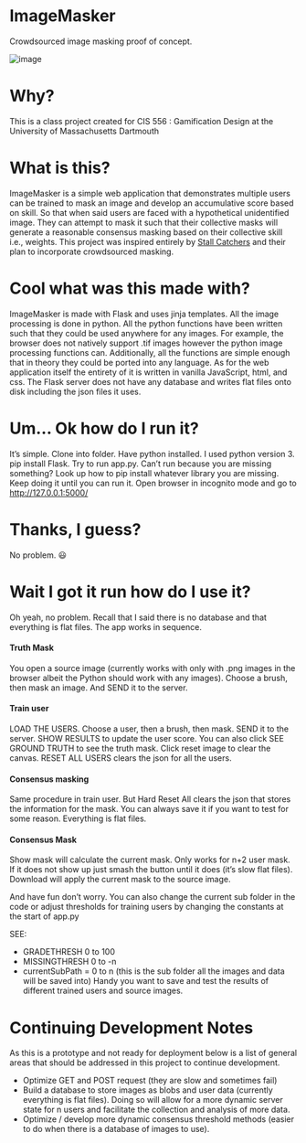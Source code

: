 

# ImageMasker

Crowdsourced image masking proof of concept.

![image](https://user-images.githubusercontent.com/43831063/116169594-0ceb7580-a6d3-11eb-884b-044eee75f6f3.png)


# Why? 

This is a class project created for CIS 556 : Gamification Design at the University of Massachusetts Dartmouth

# What is this?  

ImageMasker is a simple web application that demonstrates multiple users can be trained to mask an image and develop an accumulative score based on skill.  So that when said users are faced with a hypothetical unidentified image. They can attempt to mask it such that their collective masks will generate a reasonable consensus masking based on their collective skill i.e., weights. 
This project was inspired entirely by [Stall Catchers](https://stallcatchers.com/main) and their plan to incorporate crowdsourced masking. 

# Cool what was this made with? 

ImageMasker is made with Flask and uses jinja templates. All the image processing is done in python. All the python functions have been written such that they could be used anywhere for any images. For example, the browser does not natively support .tif images however the python image processing functions can. Additionally, all the functions are simple enough that in theory they could be ported into any language. As for the web application itself the entirety of it is written in vanilla JavaScript, html, and css. The Flask server does not have any database and writes flat files onto disk including the json files it uses. 

# Um… Ok how do I run it? 

It’s simple. Clone into folder. Have python installed. I used python version 3. pip install Flask. Try to run app.py. Can’t run because you are missing something? Look up how to pip install whatever library you are missing. Keep doing it until you can run it. Open browser in incognito mode and go to http://127.0.0.1:5000/


# Thanks, I guess? 

No problem. 😃

# Wait I got it run how do I use it? 
Oh yeah, no problem. Recall that I said there is no database and that everything is flat files. The app works in sequence. 
#### Truth Mask
You open a source image (currently works with only with .png images in the browser albeit the Python should work with any images). Choose a brush, then mask an image. And SEND it to the server. 
#### Train user 
LOAD THE USERS. Choose a user, then a brush, then mask. SEND it to the server. SHOW RESULTS to update the user score. You can also click SEE GROUND TRUTH to see the truth mask. Click reset image to clear the canvas. RESET ALL USERS clears the json for all the users.  
#### Consensus masking 
Same procedure in train user. But Hard Reset All clears the json that stores the information for the mask. You can always save it if you want to test for some reason. Everything is flat files.
#### Consensus Mask 
Show mask will calculate the current mask. Only works for n+2 user mask. If it does not show up just smash the button until it does (it’s slow flat files). Download will apply the current mask to the source image. 


And have fun don’t worry. You can also change the current sub folder in the code or adjust thresholds for training users by changing the constants at the start of app.py 

SEE: 
* GRADETHRESH 0 to 100
* MISSINGTHRESH 0 to -n
* currentSubPath = 0 to n (this is the sub folder all the images and data will be saved into) Handy you want to save and test the results of different trained users and source images.

# Continuing Development Notes 

As this is a prototype and not ready for deployment below is a list of general areas that should be addressed in this project to continue development. 

* Optimize GET and POST request (they are slow and sometimes fail)
* Build a database to store images as blobs and user data (currently everything is flat files). Doing so will allow for a more dynamic server state for n users and facilitate the collection and analysis of more data.
* Optimize / develop more dynamic consensus threshold methods (easier to do when there is a database of images to use).
